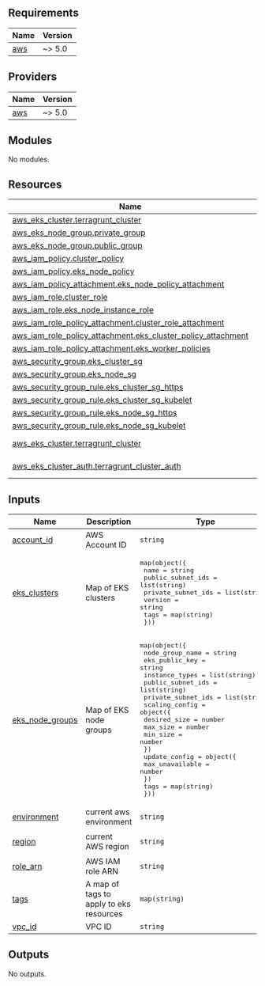 <!-- BEGIN_TF_DOCS -->
## Requirements

| Name | Version |
|------|---------|
| <a name="requirement_aws"></a> [aws](#requirement\_aws) | ~> 5.0 |

## Providers

| Name | Version |
|------|---------|
| <a name="provider_aws"></a> [aws](#provider\_aws) | ~> 5.0 |

## Modules

No modules.

## Resources

| Name | Type |
|------|------|
| [aws_eks_cluster.terragrunt_cluster](https://registry.terraform.io/providers/hashicorp/aws/latest/docs/resources/eks_cluster) | resource |
| [aws_eks_node_group.private_group](https://registry.terraform.io/providers/hashicorp/aws/latest/docs/resources/eks_node_group) | resource |
| [aws_eks_node_group.public_group](https://registry.terraform.io/providers/hashicorp/aws/latest/docs/resources/eks_node_group) | resource |
| [aws_iam_policy.cluster_policy](https://registry.terraform.io/providers/hashicorp/aws/latest/docs/resources/iam_policy) | resource |
| [aws_iam_policy.eks_node_policy](https://registry.terraform.io/providers/hashicorp/aws/latest/docs/resources/iam_policy) | resource |
| [aws_iam_policy_attachment.eks_node_policy_attachment](https://registry.terraform.io/providers/hashicorp/aws/latest/docs/resources/iam_policy_attachment) | resource |
| [aws_iam_role.cluster_role](https://registry.terraform.io/providers/hashicorp/aws/latest/docs/resources/iam_role) | resource |
| [aws_iam_role.eks_node_instance_role](https://registry.terraform.io/providers/hashicorp/aws/latest/docs/resources/iam_role) | resource |
| [aws_iam_role_policy_attachment.cluster_role_attachment](https://registry.terraform.io/providers/hashicorp/aws/latest/docs/resources/iam_role_policy_attachment) | resource |
| [aws_iam_role_policy_attachment.eks_cluster_policy_attachment](https://registry.terraform.io/providers/hashicorp/aws/latest/docs/resources/iam_role_policy_attachment) | resource |
| [aws_iam_role_policy_attachment.eks_worker_policies](https://registry.terraform.io/providers/hashicorp/aws/latest/docs/resources/iam_role_policy_attachment) | resource |
| [aws_security_group.eks_cluster_sg](https://registry.terraform.io/providers/hashicorp/aws/latest/docs/resources/security_group) | resource |
| [aws_security_group.eks_node_sg](https://registry.terraform.io/providers/hashicorp/aws/latest/docs/resources/security_group) | resource |
| [aws_security_group_rule.eks_cluster_sg_https](https://registry.terraform.io/providers/hashicorp/aws/latest/docs/resources/security_group_rule) | resource |
| [aws_security_group_rule.eks_cluster_sg_kubelet](https://registry.terraform.io/providers/hashicorp/aws/latest/docs/resources/security_group_rule) | resource |
| [aws_security_group_rule.eks_node_sg_https](https://registry.terraform.io/providers/hashicorp/aws/latest/docs/resources/security_group_rule) | resource |
| [aws_security_group_rule.eks_node_sg_kubelet](https://registry.terraform.io/providers/hashicorp/aws/latest/docs/resources/security_group_rule) | resource |
| [aws_eks_cluster.terragrunt_cluster](https://registry.terraform.io/providers/hashicorp/aws/latest/docs/data-sources/eks_cluster) | data source |
| [aws_eks_cluster_auth.terragrunt_cluster_auth](https://registry.terraform.io/providers/hashicorp/aws/latest/docs/data-sources/eks_cluster_auth) | data source |

## Inputs

| Name | Description | Type | Default | Required |
|------|-------------|------|---------|:--------:|
| <a name="input_account_id"></a> [account\_id](#input\_account\_id) | AWS Account ID | `string` | n/a | yes |
| <a name="input_eks_clusters"></a> [eks\_clusters](#input\_eks\_clusters) | Map of EKS clusters | <pre>map(object({<br>    name               = string<br>    public_subnet_ids  = list(string)<br>    private_subnet_ids = list(string)<br>    version            = string<br>    tags               = map(string)<br>  }))</pre> | n/a | yes |
| <a name="input_eks_node_groups"></a> [eks\_node\_groups](#input\_eks\_node\_groups) | Map of EKS node groups | <pre>map(object({<br>    node_group_name    = string<br>    eks_public_key     = string<br>    instance_types     = list(string)<br>    public_subnet_ids  = list(string)<br>    private_subnet_ids = list(string)<br>    scaling_config = object({<br>      desired_size = number<br>      max_size     = number<br>      min_size     = number<br>    })<br>    update_config = object({<br>      max_unavailable = number<br>    })<br>    tags = map(string)<br>  }))</pre> | n/a | yes |
| <a name="input_environment"></a> [environment](#input\_environment) | current aws environment | `string` | n/a | yes |
| <a name="input_region"></a> [region](#input\_region) | current AWS region | `string` | `"us-east-2"` | no |
| <a name="input_role_arn"></a> [role\_arn](#input\_role\_arn) | AWS IAM role ARN | `string` | n/a | yes |
| <a name="input_tags"></a> [tags](#input\_tags) | A map of tags to apply to eks resources | `map(string)` | n/a | yes |
| <a name="input_vpc_id"></a> [vpc\_id](#input\_vpc\_id) | VPC ID | `string` | n/a | yes |

## Outputs

No outputs.
<!-- END_TF_DOCS -->
